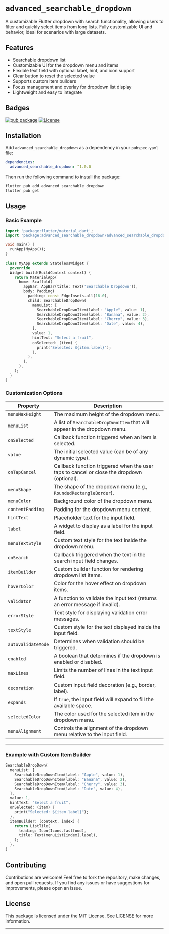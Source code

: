 
# `advanced_searchable_dropdown`

A customizable Flutter dropdown with search functionality, allowing users to filter and quickly select items from long lists. Fully customizable UI and behavior, ideal for scenarios with large datasets.

## Features

- Searchable dropdown list
- Customizable UI for the dropdown menu and items
- Flexible text field with optional label, hint, and icon support
- Clear button to reset the selected value
- Supports custom item builders
- Focus management and overlay for dropdown list display
- Lightweight and easy to integrate

## Badges

[![pub package](https://img.shields.io/pub/v/advanced_searchable_dropdown.svg)](https://pub.dev/packages/advanced_searchable_dropdown)
[![License](https://img.shields.io/badge/License-MIT-blue.svg)](https://opensource.org/licenses/MIT)

## Installation

Add `advanced_searchable_dropdown` as a dependency in your `pubspec.yaml` file:

```yaml
dependencies:
  advanced_searchable_dropdown: ^1.0.0
```

Then run the following command to install the package:

```bash
flutter pub add advanced_searchable_dropdown
flutter pub get
```

## Usage

### Basic Example

```dart
import 'package:flutter/material.dart';
import 'package:advanced_searchable_dropdown/advanced_searchable_dropdown.dart';

void main() {
  runApp(MyApp());
}

class MyApp extends StatelessWidget {
  @override
  Widget build(BuildContext context) {
    return MaterialApp(
      home: Scaffold(
        appBar: AppBar(title: Text('Searchable Dropdown')),
        body: Padding(
          padding: const EdgeInsets.all(16.0),
          child: SearchableDropDown(
            menuList: [
              SearchableDropDownItem(label: "Apple", value: 1),
              SearchableDropDownItem(label: "Banana", value: 2),
              SearchableDropDownItem(label: "Cherry", value: 3),
              SearchableDropDownItem(label: "Date", value: 4),
            ],
            value: 1,
            hintText: "Select a fruit",
            onSelected: (item) {
              print("Selected: ${item.label}");
            },
          ),
        ),
      ),
    );
  }
}
```

### Customization Options

| Property                 | Description                                                  |
|-----------------|-----------------------------------------------------------------------
| `menuMaxHeight`          | The maximum height of the dropdown menu.                                                              |
| `menuList`               | A list of `SearchableDropDownItem` that will appear in the dropdown menu.                             |
| `onSelected`             | Callback function triggered when an item is selected.                                                |
| `value`                  | The initial selected value (can be of any dynamic type).                                              |
| `onTapCancel`            | Callback function triggered when the user taps to cancel or close the dropdown (optional).            |
| `menuShape`              | The shape of the dropdown menu (e.g., `RoundedRectangleBorder`).                                      |
| `menuColor`              | Background color of the dropdown menu.                                                               |
| `contentPadding`         | Padding for the dropdown menu content.                                                               |
| `hintText`               | Placeholder text for the input field.                                                                |
| `label`                  | A widget to display as a label for the input field.                                                  |
| `menuTextStyle`          | Custom text style for the text inside the dropdown menu.                                              |
| `onSearch`               | Callback triggered when the text in the search input field changes.                                  |
| `itemBuilder`            | Custom builder function for rendering dropdown list items.                                           |
| `hoverColor`             | Color for the hover effect on dropdown items.                                                        |
| `validator`              | A function to validate the input text (returns an error message if invalid).                         |
| `errorStyle`             | Text style for displaying validation error messages.                                                |
| `textStyle`              | Custom style for the text displayed inside the input field.                                          |
| `autovalidateMode`       | Determines when validation should be triggered.                                                      |
| `enabled`                | A boolean that determines if the dropdown is enabled or disabled.                                    |
| `maxLines`               | Limits the number of lines in the text input field.                                                  |
| `decoration`             | Custom input field decoration (e.g., border, label).                                                 |
| `expands`                | If `true`, the input field will expand to fill the available space.                                  |
| `selectedColor`          | The color used for the selected item in the dropdown menu.                                           |
| `menuAlignment`          | Controls the alignment of the dropdown menu relative to the input field.                             |

---

### Example with Custom Item Builder

```dart
SearchableDropDown(
  menuList: [
    SearchableDropDownItem(label: "Apple", value: 1),
    SearchableDropDownItem(label: "Banana", value: 2),
    SearchableDropDownItem(label: "Cherry", value: 3),
    SearchableDropDownItem(label: "Date", value: 4),
  ],
  value: 1,
  hintText: "Select a fruit",
  onSelected: (item) {
    print("Selected: ${item.label}");
  },
  itemBuilder: (context, index) {
    return ListTile(
      leading: Icon(Icons.fastfood),
      title: Text(menuList[index].label),
    );
  },
)
```

## Contributing

Contributions are welcome! Feel free to fork the repository, make changes, and open pull requests. If you find any issues or have suggestions for improvements, please open an issue.

## License

This package is licensed under the MIT License. See [LICENSE](LICENSE) for more information.

---
